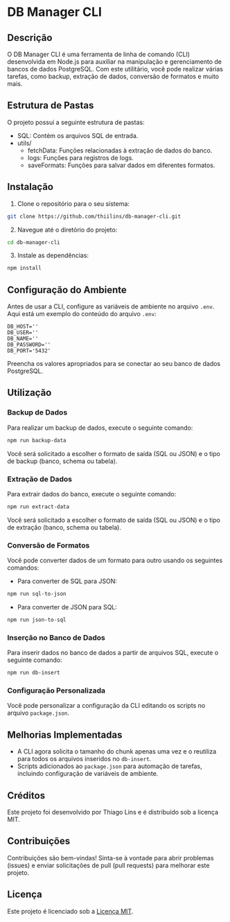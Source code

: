 # DB Manager CLI

## Descrição

O DB Manager CLI é uma ferramenta de linha de comando (CLI) desenvolvida em Node.js para auxiliar na manipulação e gerenciamento de bancos de dados PostgreSQL. Com este utilitário, você pode realizar várias tarefas, como backup, extração de dados, conversão de formatos e muito mais.

## Estrutura de Pastas

O projeto possui a seguinte estrutura de pastas:

- SQL: Contém os arquivos SQL de entrada.
- utils/
  - fetchData: Funções relacionadas à extração de dados do banco.
  - logs: Funções para registros de logs.
  - saveFormats: Funções para salvar dados em diferentes formatos.

## Instalação

1. Clone o repositório para o seu sistema:

```bash
git clone https://github.com/thiilins/db-manager-cli.git
```

2. Navegue até o diretório do projeto:

```bash
cd db-manager-cli
```

3. Instale as dependências:

```bash
npm install
```

## Configuração do Ambiente

Antes de usar a CLI, configure as variáveis de ambiente no arquivo `.env`. Aqui está um exemplo do conteúdo do arquivo `.env`:

```env
DB_HOST=''
DB_USER=''
DB_NAME=''
DB_PASSWORD=''
DB_PORT='5432'
```

Preencha os valores apropriados para se conectar ao seu banco de dados PostgreSQL.

## Utilização

### Backup de Dados

Para realizar um backup de dados, execute o seguinte comando:

```bash
npm run backup-data
```

Você será solicitado a escolher o formato de saída (SQL ou JSON) e o tipo de backup (banco, schema ou tabela).

### Extração de Dados

Para extrair dados do banco, execute o seguinte comando:

```bash
npm run extract-data
```

Você será solicitado a escolher o formato de saída (SQL ou JSON) e o tipo de extração (banco, schema ou tabela).

### Conversão de Formatos

Você pode converter dados de um formato para outro usando os seguintes comandos:

- Para converter de SQL para JSON:

```bash
npm run sql-to-json
```

- Para converter de JSON para SQL:

```bash
npm run json-to-sql
```

### Inserção no Banco de Dados

Para inserir dados no banco de dados a partir de arquivos SQL, execute o seguinte comando:

```bash
npm run db-insert
```

### Configuração Personalizada

Você pode personalizar a configuração da CLI editando os scripts no arquivo `package.json`.

## Melhorias Implementadas

- A CLI agora solicita o tamanho do chunk apenas uma vez e o reutiliza para todos os arquivos inseridos no `db-insert`.
- Scripts adicionados ao `package.json` para automação de tarefas, incluindo configuração de variáveis de ambiente.

## Créditos

Este projeto foi desenvolvido por Thiago Lins e é distribuído sob a licença MIT.

## Contribuições

Contribuições são bem-vindas! Sinta-se à vontade para abrir problemas (issues) e enviar solicitações de pull (pull requests) para melhorar este projeto.

## Licença

Este projeto é licenciado sob a [Licença MIT](LICENSE).
